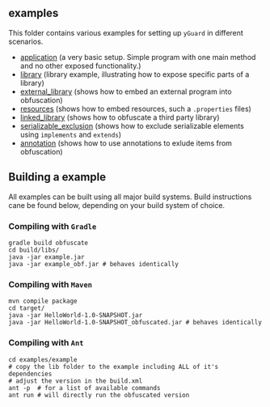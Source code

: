 examples
--------

This folder contains various examples for setting up `yGuard` in different scenarios.

- [application](application/) (a very basic setup. Simple program with one main method and no other exposed functionality.)
- [library](library/) (library example, illustrating how to expose specific parts of a library)
- [external_library](external_library/) (shows how to embed an external program into obfuscation)
- [resources](resources/)  (shows how to embed resources, such a `.properties` files)
- [linked_library](linked_library/) (shows how to obfuscate a third party library)
- [serializable_exclusion](serializable_exclusion/) (shows how to exclude serializable elements using `implements` and `extends`)
- [annotation](annotation/) (shows how to use annotations to exlude items from obfuscation) 

## Building a example

All examples can be built using all major build systems. Build instructions cane be found below, depending on your build system of choice.

### Compiling with `Gradle`

```
gradle build obfuscate
cd build/libs/
java -jar example.jar
java -jar example_obf.jar # behaves identically
```

### Compiling with `Maven`

```
mvn compile package
cd target/
java -jar HelloWorld-1.0-SNAPSHOT.jar
java -jar HelloWorld-1.0-SNAPSHOT_obfuscated.jar # behaves identically
```

### Compiling with `Ant`


```
cd examples/example
# copy the lib folder to the example including ALL of it's dependencies
# adjust the version in the build.xml
ant -p  # for a list of available commands
ant run # will directly run the obfuscated version
```

